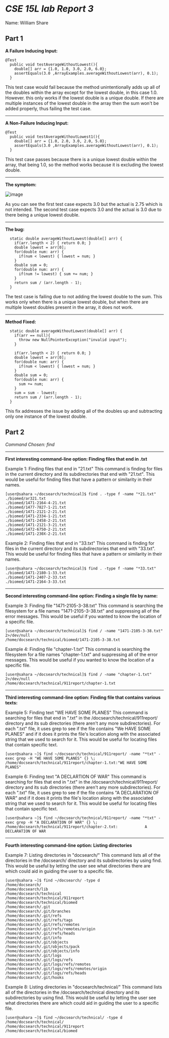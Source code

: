 # ***CSE 15L lab Report 3***   
Name: William Share


## Part 1


**A Failure Inducing Input:**

```
@Test
  public void testAverageWithoutLowest(){
    double[] arr = {1.0, 1.0, 3.0, 2.0, 6.0};
    assertEquals(3.0 ,ArrayExamples.averageWithoutLowest(arr), 0.1);
  }
```
This test case would fail because the method unintentionally adds up all of the doubles within the array except for the lowest double, in this case 1.0. However. this only works if the lowest double is a unique double. If there are multiple instances of the lowest double in the array then the sum won't be added properly, thus failing the test case. 

---

**A Non-Failure Inducing Input:** 

```
@Test
  public void testAverageWithoutLowest1(){
    double[] arr = {1.0, 2.0, 3.0, 2.0, 5.0};
    assertEquals(3.0 ,ArrayExamples.averageWithoutLowest(arr), 0.1);
  }
```

This test case passes because there is a unique lowest double within the array, that being 1.0, so the method works because it is excluding the lowest double.

---

**The symptom:**

![image](https://github.com/wshare26/cse15l-lab-reports/assets/156359336/874818a9-6424-4122-a2d8-43ca295c6282)

As you can see the first test case expects 3.0 but the actual is 2.75 which is not intended. The second test case expects 3.0 and the actual is 3.0 due to there being a unique lowest double.

---


**The bug:**

```
  static double averageWithoutLowest(double[] arr) {
    if(arr.length < 2) { return 0.0; }
    double lowest = arr[0];
    for(double num: arr) {
      if(num < lowest) { lowest = num; }
    }
    double sum = 0;
    for(double num: arr) {
      if(num != lowest) { sum += num; }
    }
    return sum / (arr.length - 1);
  }
```


The test case is failing due to not adding the lowest double to the sum. This works only when there is a unique lowest double, but when there are multiple lowest doubles present in the array, it does not work.

---

**Method Fixed:**
```
  static double averageWithoutLowest(double[] arr) {
    if(arr == null){
      throw new NullPointerException("invalid input");
    }

    if(arr.length < 2) { return 0.0; }
    double lowest = arr[0];
    for(double num: arr) {
      if(num < lowest) { lowest = num; }
    }
    double sum = 0;
    for(double num: arr) {
      sum += num;
    }
    sum = sum - lowest;
    return sum / (arr.length - 1);
  }
```
This fix addresses the issue by adding all of the doubles up and subtracting only one instance of the lowest double.

## Part 2

*Command Chosen: find*

---

**First interesting command-line option: Finding files that end in .txt**



Example 1:
Finding files that end in "21.txt"
This command is finding for files in the current directory and its subdirectories that end with "21.txt". This would be useful for finding files that have a pattern or similarity in their names.

```
[user@sahara ~/docsearch/technical]$ find . -type f -name "*21.txt"
./biomed/ar321.txt
./biomed/1471-2164-4-21.txt
./biomed/1477-7827-1-21.txt
./biomed/1471-2121-2-21.txt
./biomed/1471-2334-1-21.txt
./biomed/1471-2458-2-21.txt
./biomed/1471-2121-3-21.txt
./biomed/1472-6750-2-21.txt
./biomed/1471-230X-2-21.txt
```
Example 2:
Finding files that end in "33.txt"
This command is finding for files in the current directory and its subdirectories that end with "33.txt". This would be useful for finding files that have a pattern or similarity in their names.


```
[user@sahara ~/docsearch/technical]$ find . -type f -name "*33.txt"
./biomed/1471-2180-1-33.txt
./biomed/1471-2407-2-33.txt
./biomed/1471-2164-3-33.txt
```

---

**Second interesting command-line option: Finding a single file by name:**




Example 3:
Finding file "1471-2105-3-38.txt"
This command is searching the filesystem for a file names "1471-2105-3-38.txt" and suppressing all of the error messages. This would be useful if you wanted to know the location of a specific file.


```
[user@sahara ~/docsearch/technical]$ find / -name "1471-2105-3-38.txt" 2>/dev/null
/home/docsearch/technical/biomed/1471-2105-3-38.txt
```


Example 4:
Finding file "chapter-1.txt"
This command is searching the filesystem for a file names "chapter-1.txt" and suppressing all of the error messages. This would be useful if you wanted to know the location of a specific file.


```
[user@sahara ~/docsearch/technical]$ find / -name "chapter-1.txt" 2>/dev/null
/home/docsearch/technical/911report/chapter-1.txt
```

---

**Third interesting command-line option: Finding file that contains various texts:**



Example 5:
Finding text "WE HAVE SOME PLANES"
This command is searching for files that end in ".txt" in the /docsearch/technical/911report/ directory and its sub directories (there aren't any more subdirectories). For each ".txt" file, it uses grep to see if the file contains "We HAVE SOME PLANES" and if it does it prints the file's location along with the associated string that we used to search for it. This would be useful for locating files that contain specific text.
```
[user@sahara ~]$ find ~/docsearch/technical/911report/ -name "*txt" -exec grep -H "WE HAVE SOME PLANES" {} \;
/home/docsearch/technical/911report/chapter-1.txt:"WE HAVE SOME PLANES"
```


Example 6:
Finding text "A DECLARTION OF WAR"
This command is searching for files that end in ".txt" in the /docsearch/technical/911report/ directory and its sub directories (there aren't any more subdirectories). For each ".txt" file, it uses grep to see if the file contains "A DECLARATION OF WAR" and if it does it prints the file's location along with the associated string that we used to search for it. This would be useful for locating files that contain specific text.


```
[user@sahara ~]$ find ~/docsearch/technical/911report/ -name "*txt" -exec grep -H "A DECLARATION OF WAR" {} \;
/home/docsearch/technical/911report/chapter-2.txt:            A DECLARATION OF WAR
```

---

**Fourth interesting command-line option: Listing directories**




Example 7:
Listing directories in "docsearch/"
This command lists all of the directories in the /docsearch/ directory and its subdirectories by using find. This would be useful by letting the user see what directories there are which could aid in guiding the user to a specific file.

```
[user@sahara ~]$ find ~/docsearch/ -type d
/home/docsearch/
/home/docsearch/lib
/home/docsearch/technical
/home/docsearch/technical/911report
/home/docsearch/technical/biomed
/home/docsearch/.git
/home/docsearch/.git/branches
/home/docsearch/.git/refs
/home/docsearch/.git/refs/tags
/home/docsearch/.git/refs/remotes
/home/docsearch/.git/refs/remotes/origin
/home/docsearch/.git/refs/heads
/home/docsearch/.git/info
/home/docsearch/.git/objects
/home/docsearch/.git/objects/pack
/home/docsearch/.git/objects/info
/home/docsearch/.git/logs
/home/docsearch/.git/logs/refs
/home/docsearch/.git/logs/refs/remotes
/home/docsearch/.git/logs/refs/remotes/origin
/home/docsearch/.git/logs/refs/heads
/home/docsearch/.git/hooks
```

Example 8:
Listing directories in "docsearch/technical/"
This command lists all of the directories in the /docsearch/technical directory and its subdirectories by using find. This would be useful by letting the user see what directories there are which could aid in guiding the user to a specific file.

```
[user@sahara ~]$ find ~/docsearch/technical/ -type d
/home/docsearch/technical/
/home/docsearch/technical/911report
/home/docsearch/technical/biomed
```



